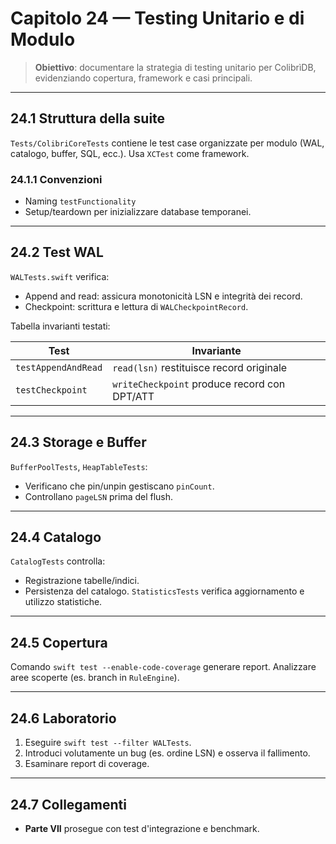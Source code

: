 # Capitolo 24 — Testing Unitario e di Modulo

> **Obiettivo**: documentare la strategia di testing unitario per ColibrìDB, evidenziando copertura, framework e casi principali.

---

## 24.1 Struttura della suite

`Tests/ColibriCoreTests` contiene le test case organizzate per modulo (WAL, catalogo, buffer, SQL, ecc.). Usa `XCTest` come framework.

### 24.1.1 Convenzioni
- Naming `testFunctionality`
- Setup/teardown per inizializzare database temporanei.

---

## 24.2 Test WAL

`WALTests.swift` verifica:
- Append and read: assicura monotonicità LSN e integrità dei record.
- Checkpoint: scrittura e lettura di `WALCheckpointRecord`.

Tabella invarianti testati:

| Test | Invariante |
|------|------------|
| `testAppendAndRead` | `read(lsn)` restituisce record originale |
| `testCheckpoint` | `writeCheckpoint` produce record con DPT/ATT |

---

## 24.3 Storage e Buffer

`BufferPoolTests`, `HeapTableTests`:
- Verificano che pin/unpin gestiscano `pinCount`.
- Controllano `pageLSN` prima del flush.

---

## 24.4 Catalogo

`CatalogTests` controlla:
- Registrazione tabelle/indici.
- Persistenza del catalogo.
`StatisticsTests` verifica aggiornamento e utilizzo statistiche.

---

## 24.5 Copertura

Comando `swift test --enable-code-coverage` generare report. Analizzare aree scoperte (es. branch in `RuleEngine`).

---

## 24.6 Laboratorio

1. Eseguire `swift test --filter WALTests`.
2. Introduci volutamente un bug (es. ordine LSN) e osserva il fallimento.
3. Esaminare report di coverage.

---

## 24.7 Collegamenti
- **Parte VII** prosegue con test d'integrazione e benchmark.

